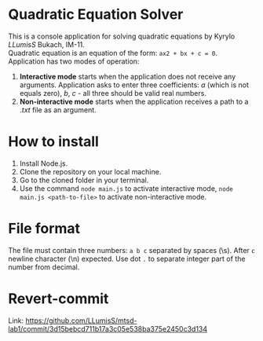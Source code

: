 # Quadratic Equation Solver
This is a console application for solving quadratic equations by Kyrylo *LLumisS* Bukach, IM-11.  
Quadratic equation is an equation of the form: `ax2 + bx + c = 0`.  
Application has two modes of operation:  
1. **Interactive mode** starts when the application does not receive any arguments. Application asks to enter three coefficients: *a* (which is not equals zero), *b*, *c* - all three should be valid real numbers.
2. **Non-interactive mode** starts when the application receives a path to a *.txt* file as an argument. 
# How to install
1. Install Node.js.
2. Clone the repository on your local machine.
3. Go to the cloned folder in your terminal.
4. Use the command `node main.js` to activate interactive mode, `node main.js <path-to-file>` to activate non-interactive mode.
# File format
The file must contain three numbers: `a b c` separated by spaces (\s). After `c` newline character (\n) expected. Use dot `.` to separate integer part of the number from decimal.
# Revert-commit
Link: https://github.com/LLumisS/mtsd-lab1/commit/3d15bebcd711b17a3c05e538ba375e2450c3d134
